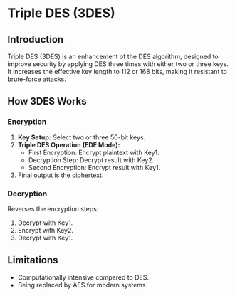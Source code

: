 # Triple DES (3DES)

## Introduction

Triple DES (3DES) is an enhancement of the DES algorithm, designed to improve security by applying DES three times with either two or three keys. It increases the effective key length to 112 or 168 bits, making it resistant to brute-force attacks.



## How 3DES Works

### Encryption

1. **Key Setup:** Select two or three 56-bit keys.
2. **Triple DES Operation (EDE Mode):**
   - First Encryption: Encrypt plaintext with Key1.
   - Decryption Step: Decrypt result with Key2.
   - Second Encryption: Encrypt result with Key1.
3. Final output is the ciphertext.

### Decryption

Reverses the encryption steps:

1. Decrypt with Key1.
2. Encrypt with Key2.
3. Decrypt with Key1.

## Limitations

- Computationally intensive compared to DES.
- Being replaced by AES for modern systems.
